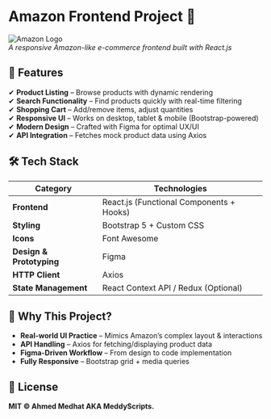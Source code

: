 # Amazon Frontend Project 🛒  
![Amazon Logo](https://upload.wikimedia.org/wikipedia/commons/a/a9/Amazon_logo.svg)  
*A responsive Amazon-like e-commerce frontend built with React.js*  

## 🚀 **Features**  
✔ **Product Listing** – Browse products with dynamic rendering  
✔ **Search Functionality** – Find products quickly with real-time filtering  
✔ **Shopping Cart** – Add/remove items, adjust quantities  
✔ **Responsive UI** – Works on desktop, tablet & mobile (Bootstrap-powered)  
✔ **Modern Design** – Crafted with Figma for optimal UX/UI  
✔ **API Integration** – Fetches mock product data using Axios  

## 🛠 **Tech Stack**  
| **Category**       | **Technologies**                         |
|--------------------|------------------------------------------|
| **Frontend**       | React.js (Functional Components + Hooks) |
| **Styling**        | Bootstrap 5 + Custom CSS                 |
| **Icons**          | Font Awesome                             |
| **Design & Prototyping** | Figma                              |
| **HTTP Client**    | Axios                                    |
| **State Management**| React Context API / Redux (Optional)    |

## 🌟 **Why This Project?**  
- **Real-world UI Practice** – Mimics Amazon’s complex layout & interactions  
- **API Handling** – Axios for fetching/displaying product data  
- **Figma-Driven Workflow** – From design to code implementation  
- **Fully Responsive** – Bootstrap grid + media queries  

## 📜 **License**  

**MIT © Ahmed Medhat AKA MeddyScripts.**